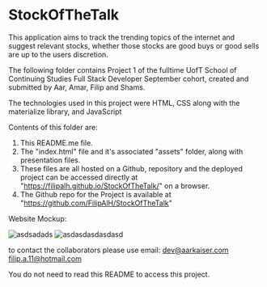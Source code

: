 # StockOfTheTalk
This application aims to track the trending topics of the internet and suggest relevant stocks, whether those stocks are good buys or good sells are up to the users discretion. 

The following folder contains Project 1 of the fulltime UofT School of Continuing Studies Full Stack Developer September cohort, created and submitted by Aar, Amar, Filip and Shams.

The technologies used in this project were HTML, CSS along with the materialize library, and JavaScript

Contents of this folder are:

1) This README.me file.
2) The "index.html" file  and it's associated "assets" folder, along with presentation files.
4) These files are all hosted on a Github, repository and the deployed project can be accessed directly at "https://filipalh.github.io/StockOfTheTalk/" on  a browser.
5) The Github repo for the Project is available at "https://github.com/FilipAlH/StockOfTheTalk"

Website Mockup:

![asdsadads](https://user-images.githubusercontent.com/89649055/137245029-3f6dfa04-d6b7-45d6-b795-290a9897f3e1.png)
![asdasdasdasdasd](https://user-images.githubusercontent.com/89649055/135783668-b788727d-86fb-4b8f-8b90-16b7f6848c9e.png)

to contact the collaborators please use email: 
dev@aarkaiser.com
filip.a.11@hotmail.com


You do not need to read this README to access this project.

